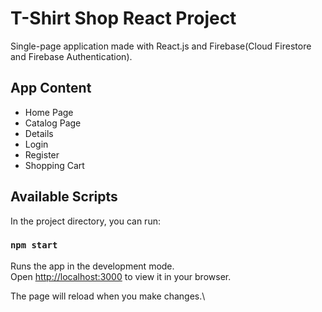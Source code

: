 # T-Shirt Shop React Project

Single-page application made with React.js and Firebase(Cloud Firestore and Firebase Authentication).

## App Content
* Home Page
* Catalog Page
* Details
* Login
* Register
* Shopping Cart


## Available Scripts

In the project directory, you can run:

### `npm start`

Runs the app in the development mode.\
Open [http://localhost:3000](http://localhost:3000) to view it in your browser.

The page will reload when you make changes.\
